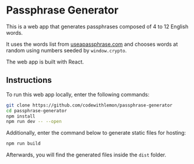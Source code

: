 # Passphrase Generator

This is a web app that generates passphrases composed of 4 to 12 English words.

It uses the words list from [useapassphrase.com](https://github.com/mike-hearn/useapassphrase/blob/master/js/wordlist.js) and chooses words at random using numbers seeded by `window.crypto`.

The web app is built with React.

## Instructions

To run this web app locally, enter the following commands:

```sh
git clone https://github.com/codewithlemon/passphrase-generator
cd passphrase-generator
npm install
npm run dev -- --open
```

Additionally, enter the command below to generate static files for hosting:

```sh
npm run build
```

Afterwards, you will find the generated files inside the `dist` folder.
